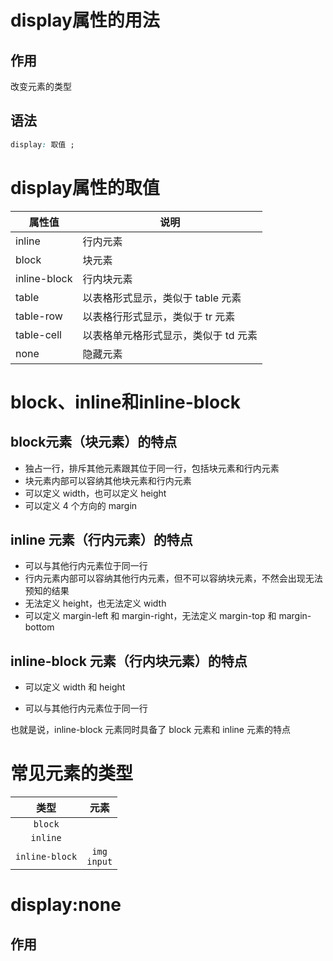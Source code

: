 # display属性的用法

## 作用

改变元素的类型

## 语法

```css
display: 取值 ;
```

# display属性的取值

| 属性值       | 说明                                 |
| ------------ | ------------------------------------ |
| inline       | 行内元素                             |
| block        | 块元素                               |
| inline-block | 行内块元素                           |
| table        | 以表格形式显示，类似于 table 元素    |
| table-row    | 以表格行形式显示，类似于 tr 元素     |
| table-cell   | 以表格单元格形式显示，类似于 td 元素 |
| none         | 隐藏元素                             |

# block、inline和inline-block

## block元素（块元素）的特点

- 独占一行，排斥其他元素跟其位于同一行，包括块元素和行内元素
- 块元素内部可以容纳其他块元素和行内元素
- 可以定义 width，也可以定义 height
- 可以定义 4 个方向的 margin

## inline 元素（行内元素）的特点

- 可以与其他行内元素位于同一行
- 行内元素内部可以容纳其他行内元素，但不可以容纳块元素，不然会出现无法预知的结果
- 无法定义 height，也无法定义 width
- 可以定义 margin-left 和 margin-right，无法定义 margin-top 和 margin-bottom

## inline-block 元素（行内块元素）的特点

- 可以定义 width 和 height

- 可以与其他行内元素位于同一行

也就是说，inline-block 元素同时具备了 block 元素和 inline 元素的特点

# 常见元素的类型

|      类型      |       元素       |
| :------------: | :--------------: |
|    `block`     |                  |
|    `inline`    |                  |
| `inline-block` | `img`<br>`input` |

# display:none

## 作用

